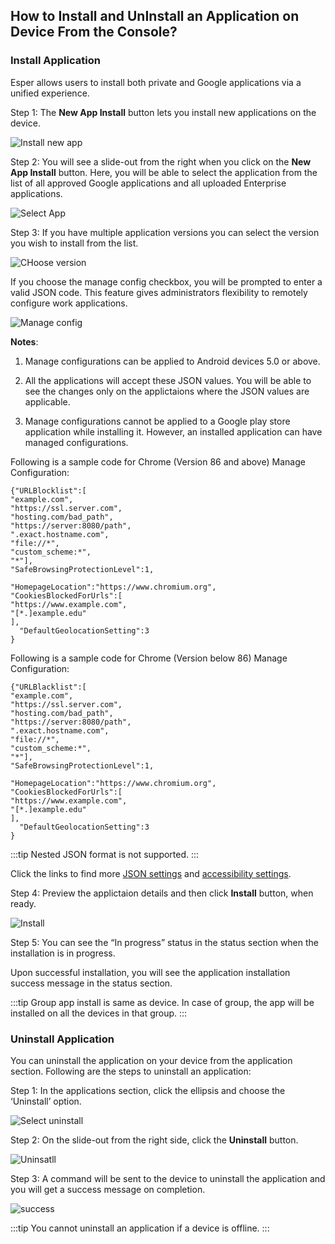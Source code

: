 ## How to Install and UnInstall an Application on Device From the Console?

  
### Install Application

Esper allows users to install both private and Google applications via a unified experience.

  

Step 1: The **New App Install** button lets you install new applications on the device.

  

![Install new app](./images/deviceApps/1-action.png)

  

Step 2: You will see a slide-out from the right when you click on the **New App Install** button. Here, you will be able to select the application from the list of all approved Google applications and all uploaded Enterprise applications.

  

![Select App](./images/deviceApps/2-choose.png)

  

Step 3: If you have multiple application versions you can select the version you wish to install from the list.

  

![CHoose version](./images/deviceApps/3-version.png)

If you choose the manage config checkbox, you will be prompted to enter a valid JSON code. This feature gives administrators flexibility to remotely configure work applications. 

![Manage config](./images/deviceApps/4-manage.png)


**Notes**:

  

1.  Manage configurations can be applied to Android devices 5.0 or above.
    
2.  All the applications will accept these JSON values. You will be able to see the changes only on the applictaions where the JSON values are applicable.

3.  Manage configurations cannot be applied to a Google play store application while installing it. However, an installed application can have managed configurations.
  
Following is a sample code for Chrome (Version 86 and above) Manage Configuration:


    {"URLBlocklist":[
    "example.com",
    "https://ssl.server.com",
    "hosting.com/bad_path",
    "https://server:8080/path",
    ".exact.hostname.com",
    "file://*",
    "custom_scheme:*",
    "*"],
    "SafeBrowsingProtectionLevel":1,

    "HomepageLocation":"https://www.chromium.org", "CookiesBlockedForUrls":[
    "https://www.example.com",
    "[*.]example.edu"
    ],
      "DefaultGeolocationSetting":3     
    }

Following is a sample code for Chrome (Version below 86) Manage Configuration:


    {"URLBlacklist":[
    "example.com",
    "https://ssl.server.com",
    "hosting.com/bad_path",
    "https://server:8080/path",
    ".exact.hostname.com",
    "file://*",
    "custom_scheme:*",
    "*"],
    "SafeBrowsingProtectionLevel":1,

    "HomepageLocation":"https://www.chromium.org", "CookiesBlockedForUrls":[
    "https://www.example.com",
    "[*.]example.edu"
    ],
      "DefaultGeolocationSetting":3     
    }


 :::tip
 Nested JSON format is not supported. 
 :::

Click the links to find more [JSON settings](../miscellaneous/json.md) and [accessibility settings](../miscellaneous/accessibility-json.md).  


Step 4: Preview the applictaion details and then click **Install** button, when ready.

  

![Install](./images/deviceApps/5-install.png)

  

Step 5: You can see the “In progress” status in the status section when the installation is in progress.

 Upon successful installation, you will see the application installation success message in the status section.

 :::tip
 Group app install is same as device. In case of group, the app will be installed on all the devices in that group. 
 :::

### Uninstall Application
You can uninstall the application on your device from the application section. Following are the steps to uninstall an application:

  

Step 1: In the applications section, click the ellipsis and choose the ‘Uninstall’ option.

  

![Select uninstall](./images/deviceApps/6-uninstall.png)

  

Step 2: On the slide-out from the right side, click the **Uninstall** button.

![Uninsatll](./images/deviceApps/7-confirm.png)

  

Step 3: A command will be sent to the device to uninstall the application and you will get a success message on completion.

![success](./images/deviceApps/8-success.png)

  
  

:::tip
You cannot uninstall an application if a device is offline.
:::

  
